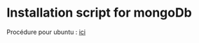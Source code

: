 # Installation script for mongoDb

Procédure pour ubuntu : [ici](https://docs.mongodb.com/manual/tutorial/install-mongodb-on-ubuntu/)
